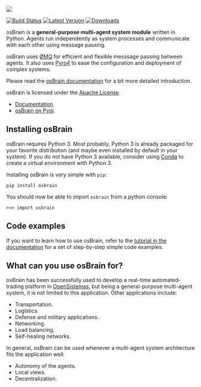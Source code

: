 ![][osbrain-logo]

[![Build Status](https://api.travis-ci.org/opensistemas-hub/osbrain.svg?branch=master)](https://travis-ci.org/opensistemas-hub/osbrain)
[![Latest Version](https://img.shields.io/pypi/v/osbrain.svg)](https://pypi.python.org/pypi/osbrain/)
[![Downloads](https://img.shields.io/pypi/d/osbrain.svg)](https://pypi.python.org/pypi/osbrain/)

osBrain is a **general-purpose multi-agent system module** written in Python.
Agents run independently as system processes and communicate with each other
using message passing.

osBrain uses [ØMQ](http://zeromq.org/) for efficient and flexible messsage
passing between agents. It also uses [Pyro4](https://pythonhosted.org/Pyro4/)
to ease the configuration and deployment of complex systems.

Please read the
[osBrain documentation](https://pythonhosted.org/osbrain/introduction.html)
for a bit more detailed introduction.

osBrain is licensed under the
[Apache License](https://pythonhosted.org/osbrain/license.html).

- [Documentation](https://pythonhosted.org/osbrain/).
- [osBrain on Pypi](https://pypi.python.org/pypi/osbrain).


## Installing osBrain

osBrain requires Python 3. Most probably, Python 3 is already packaged for your
favorite distribution (and maybe even installed by default in your system). If
you do not have Python 3 available, consider using
[Conda](http://conda.pydata.org/miniconda.html) to create a virtual environment
with Python 3.

Installing osBrain is very simple with `pip`:

    pip install osbrain

You should now be able to import `osbrain` from a python console:

    >>> import osbrain


## Code examples

If you want to learn how to use osBrain, refer to the
[tutorial in the documentation](https://pythonhosted.org/osbrain/tutorial.html)
for a set of step-by-step simple code examples.


## What can you use osBrain for?

osBrain has been successfully used to develop a real-time automated-trading
platform in [OpenSistemas](http://www.opensistemas.com), but being a
general-purpose multi-agent system, it is not limited to this application.
Other applications include:

- Transportation.
- Logistics.
- Defense and military applications.
- Networking.
- Load balancing.
- Self-healing networks.

In general, osBrain can be used whenever a multi-agent system architecture
fits the application well:

- Autonomy of the agents.
- Local views.
- Decentralization.


[osbrain-logo]: docs/source/_static/osbrain-logo-name.svg
